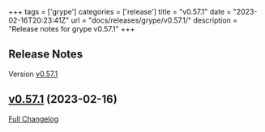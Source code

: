 +++
tags = ['grype']
categories = ['release']
title = "v0.57.1"
date = "2023-02-16T20:23:41Z"
url = "docs/releases/grype/v0.57.1/"
description = "Release notes for grype v0.57.1"
+++

## Release Notes

Version [v0.57.1](https://github.com/anchore/grype/releases/tag/v0.57.1)

## [v0.57.1](https://github.com/anchore/grype/tree/v0.57.1) (2023-02-16)

[Full Changelog](https://github.com/anchore/grype/compare/v0.57.0...v0.57.1)
